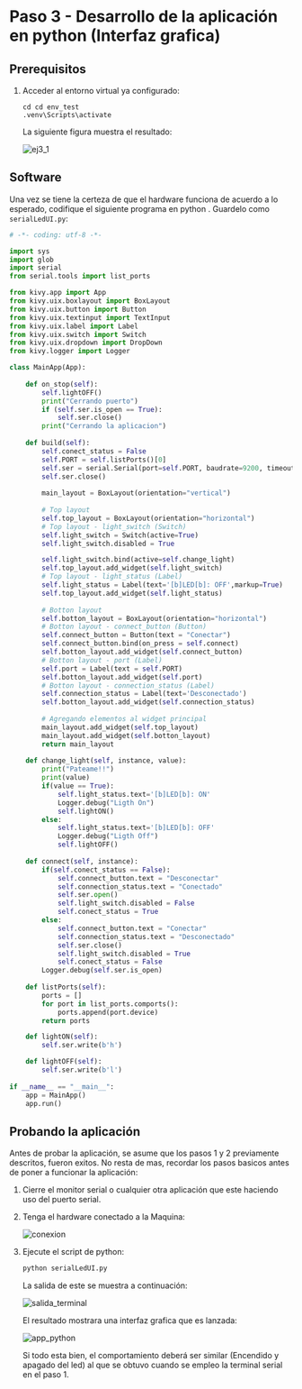 # Paso 3 - Desarrollo de la aplicación en python (Interfaz grafica)

## Prerequisitos

1. Acceder al entorno virtual ya configurado:

   ```
   cd cd env_test
   .venv\Scripts\activate
   ```

   La siguiente figura muestra el resultado:

   ![ej3_1](ejemplo3_1.png)

## Software

Una vez se tiene la certeza de que el hardware funciona de acuerdo a lo esperado, codifique el siguiente programa en python . Guardelo como ```serialLedUI.py```:

```python
# -*- coding: utf-8 -*-

import sys
import glob
import serial
from serial.tools import list_ports

from kivy.app import App
from kivy.uix.boxlayout import BoxLayout
from kivy.uix.button import Button
from kivy.uix.textinput import TextInput
from kivy.uix.label import Label
from kivy.uix.switch import Switch
from kivy.uix.dropdown import DropDown
from kivy.logger import Logger

class MainApp(App):   
    
    def on_stop(self):
        self.lightOFF()
        print("Cerrando puerto")
        if (self.ser.is_open == True):
            self.ser.close()
        print("Cerrando la aplicacion")
            
    def build(self):
        self.conect_status = False
        self.PORT = self.listPorts()[0]
        self.ser = serial.Serial(port=self.PORT, baudrate=9200, timeout=.1)
        self.ser.close() 
        
        main_layout = BoxLayout(orientation="vertical")
        
        # Top layout
        self.top_layout = BoxLayout(orientation="horizontal")        
        # Top layout - light_switch (Switch)
        self.light_switch = Switch(active=True)
        self.light_switch.disabled = True

        self.light_switch.bind(active=self.change_light)
        self.top_layout.add_widget(self.light_switch)        
        # Top layout - light_status (Label)
        self.light_status = Label(text='[b]LED[b]: OFF',markup=True)
        self.top_layout.add_widget(self.light_status)
        
        # Botton layout
        self.botton_layout = BoxLayout(orientation="horizontal")        
        # Botton layout - connect_button (Button)
        self.connect_button = Button(text = "Conectar")
        self.connect_button.bind(on_press = self.connect)
        self.botton_layout.add_widget(self.connect_button)
        # Botton layout - port (Label)
        self.port = Label(text = self.PORT)
        self.botton_layout.add_widget(self.port)
        # Botton layout - connection_status (Label)
        self.connection_status = Label(text='Desconectado')
        self.botton_layout.add_widget(self.connection_status)
                 
        # Agregando elementos al widget principal
        main_layout.add_widget(self.top_layout)
        main_layout.add_widget(self.botton_layout)        
        return main_layout
    
    def change_light(self, instance, value):
        print("Pateame!!")
        print(value)
        if(value == True):
            self.light_status.text='[b]LED[b]: ON'
            Logger.debug("Ligth On")
            self.lightON()
        else:
            self.light_status.text='[b]LED[b]: OFF'
            Logger.debug("Ligth Off")
            self.lightOFF()
            
    def connect(self, instance):
        if(self.conect_status == False):
            self.connect_button.text = "Desconectar"
            self.connection_status.text = "Conectado" 
            self.ser.open()
            self.light_switch.disabled = False
            self.conect_status = True
        else:
            self.connect_button.text = "Conectar"
            self.connection_status.text = "Desconectado"
            self.ser.close()
            self.light_switch.disabled = True
            self.conect_status = False
        Logger.debug(self.ser.is_open)
    
    def listPorts(self):
        ports = []
        for port in list_ports.comports():
            ports.append(port.device)
        return ports

    def lightON(self):
        self.ser.write(b'h')

    def lightOFF(self):
        self.ser.write(b'l')
    
if __name__ == "__main__":
    app = MainApp()
    app.run()
```

## Probando la aplicación

Antes de probar la aplicación, se asume que los pasos 1 y 2 previamente descritos, fueron exitos. No resta de mas, recordar los pasos basicos antes de poner a funcionar la aplicación:
1. Cierre el monitor serial o cualquier otra aplicación que este haciendo uso del puerto serial.
2. Tenga el hardware conectado a la Maquina:
   
   ![conexion](../hardware_bb.png)

3. Ejecute el script de python:
   
   ```bash
   python serialLedUI.py
   ```

   La salida de este se muestra a continuación:

   ![salida_terminal](ejemplo3_2.png)

   El resultado mostrara una interfaz grafica que es lanzada:

   ![app_python](ejemplo3_3.png)

   Si todo esta bien, el comportamiento deberá ser similar (Encendido y apagado del led) al que se obtuvo cuando se empleo la terminal serial en el paso 1.
